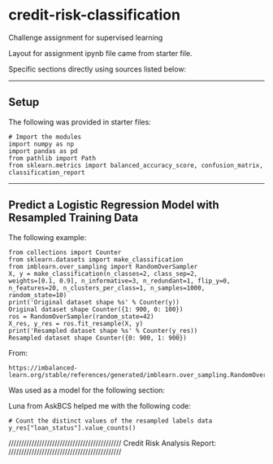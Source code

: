 # credit-risk-classification
Challenge assignment for supervised learning

Layout for assignment ipynb file came from starter file.

Specific sections directly using sources listed below:

--------------------------------------------------
Setup 
--------------------------------------------------

The following was provided in starter files:

    # Import the modules
    import numpy as np
    import pandas as pd
    from pathlib import Path
    from sklearn.metrics import balanced_accuracy_score, confusion_matrix, classification_report

--------------------------------------------------
Predict a Logistic Regression Model with Resampled Training Data
--------------------------------------------------

The following example:

    from collections import Counter
    from sklearn.datasets import make_classification
    from imblearn.over_sampling import RandomOverSampler
    X, y = make_classification(n_classes=2, class_sep=2,
    weights=[0.1, 0.9], n_informative=3, n_redundant=1, flip_y=0,
    n_features=20, n_clusters_per_class=1, n_samples=1000, random_state=10)
    print('Original dataset shape %s' % Counter(y))
    Original dataset shape Counter({1: 900, 0: 100})
    ros = RandomOverSampler(random_state=42)
    X_res, y_res = ros.fit_resample(X, y)
    print('Resampled dataset shape %s' % Counter(y_res))
    Resampled dataset shape Counter({0: 900, 1: 900})

From:
    
    https://imbalanced-learn.org/stable/references/generated/imblearn.over_sampling.RandomOverSampler.html

Was used as a model for the following section:


Luna from AskBCS helped me with the following code:

    # Count the distinct values of the resampled labels data
    y_res["loan_status"].value_counts()


////////////////////////////////////////////
Credit Risk Analysis Report:
////////////////////////////////////////////


